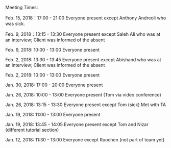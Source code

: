 Meeting Times:
    
Feb. 15, 2018：17:00 - 21:00
    Everyone present except Anthony Andreoli who was sick.

Feb. 9, 2018：13:15 - 13:30
    Everyone present except Saleh Ali who was at an interview; Client was informed of the absent 

Feb. 9, 2018: 10:00 - 13:00
    Everyone present

Feb. 2, 2018: 13:30 - 13:45
    Everyone present except Abishand who was at an interview; Client was informed of the absent

Feb. 2, 2018: 10:00 - 13:00
    Everyone present
    
Jan. 30, 2018: 17:00 - 20:00
    Everyone present
    
Jan. 26, 2018: 10:00 - 13:00
    Everyone present (Tom via video conference)
    
Jan. 26, 2018: 13:15 - 13:30 
    Everyone present except Tom (sick)
    Met with TA
    
Jan. 19, 2018: 11:00 - 13:00
    Everyone present
    
Jan. 19, 2018: 13:45 - 14:05
    Everyone present except Tom and Nizar (different tutorial section)
    
Jan. 12, 2018: 11:30 - 13:00
    Everyone except Ruochen (not part of team yet)
    

